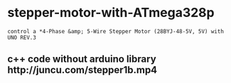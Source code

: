 <!DOCTYPE html>
<html>
<header>
<link rel="stylesheet" type="text/css" href="juncu.com/tolomac/templates/StyleSheet.css">

	
</header>	

# stepper-motor-with-ATmega328p

	control a *4-Phase &amp; 5-Wire Stepper Motor (28BYJ-48-5V, 5V) with UNO REV.3

 <p><h2>c++ code without arduino library</h2</p></br>
http://juncu.com/stepper1b.mp4
</html>
